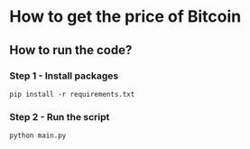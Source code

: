 # How to get the price of Bitcoin

## How to run the code?

### Step 1 - Install packages
```
pip install -r requirements.txt
```

### Step 2 - Run the script
```
python main.py
```
